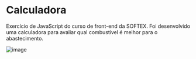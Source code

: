 # Calculadora
Exercício de JavaScript do curso de front-end da SOFTEX. Foi desenvolvido uma calculadora para avaliar qual combustível é melhor para o abastecimento.

![image](https://github.com/Amandaaaz/CalculadoraCombustivel/assets/95643803/97409e3b-1716-4a28-9947-ea24192dd2d0)

